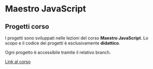 # Maestro JavaScript

## Progetti corso

I progetti sono sviluppati nelle lezioni del corso **Maestro JavaScript**. Lo scopo e il codice dei progetti è esclusivamente **didattico**.

Ogni progetto è accessibile tramite il relativo branch.

[Link al corso](https://www.udemy.com/course/maestro-javascript/?referralCode=213FB914CEE1DC0E16AF)

